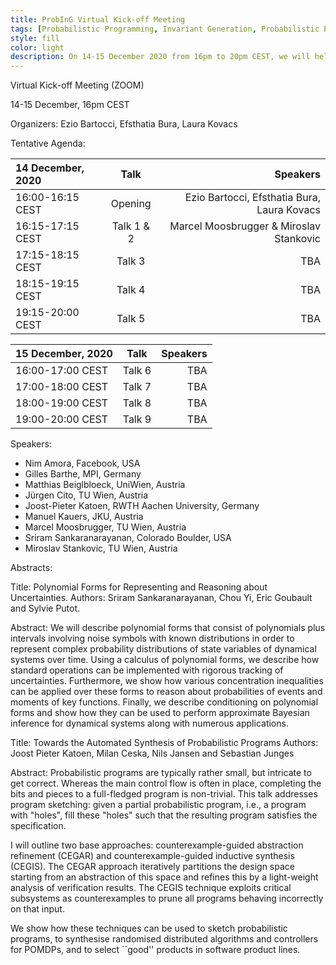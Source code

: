 ```yaml
---
title: ProbInG Virtual Kick-off Meeting 
tags: [Probabilistic Programming, Invariant Generation, Probabilistic Program Termination, Martingale Theory] 
style: fill
color: light
description: On 14-15 December 2020 from 16pm to 20pm CEST, we will held the official ProbInG Kick-off Meeting via ZOOM due to the covid19 pandemic.  
---
```


Virtual Kick-off Meeting (ZOOM)

14-15 December, 16pm CEST

Organizers: Ezio Bartocci, Efsthatia Bura, Laura Kovacs

Tentative Agenda:

| 14 December, 2020      | Talk        | Speakers      |
| :---             |    :----:   |          ---: |
| 16:00-16:15 CEST | Opening     | Ezio Bartocci, Efsthatia Bura, Laura Kovacs   |
| 16:15-17:15 CEST | Talk 1 & 2  | Marcel Moosbrugger &  Miroslav Stankovic      |
| 17:15-18:15 CEST | Talk 3       | TBA      |
| 18:15-19:15 CEST | Talk 4       | TBA      |
| 19:15-20:00 CEST | Talk 5       | TBA      |


| 15 December, 2020      | Talk        | Speakers      |
| :---             |    :----:   |          ---: |
| 16:00-17:00 CEST | Talk 6    | TBA   |
| 17:00-18:00 CEST | Talk 7  | TBA      |
| 18:00-19:00 CEST | Talk 8       | TBA      |
| 19:00-20:00 CEST | Talk 9       | TBA      |

Speakers:

- Nim Amora, Facebook, USA
- Gilles Barthe, MPI, Germany
- Matthias Beiglbloeck, UniWien, Austria
- Jürgen Cito, TU Wien, Austria
- Joost-Pieter Katoen, RWTH Aachen University, Germany
- Manuel Kauers, JKU, Austria
- Marcel Moosbrugger, TU Wien, Austria
- Sriram Sankaranarayanan, Colorado Boulder, USA
- Miroslav Stankovic, TU Wien, Austria

Abstracts:

Title: Polynomial Forms for Representing and Reasoning about Uncertainties.
Authors: Sriram Sankaranarayanan, Chou Yi, Eric Goubault and Sylvie Putot.

Abstract: We will describe polynomial forms that consist of polynomials plus intervals involving noise symbols with 
known distributions in order to represent complex probability distributions of state variables of dynamical systems over time.
Using a calculus of polynomial forms, we describe how standard operations can be implemented with rigorous tracking
of uncertainties.  Furthermore, we show how various concentration inequalities can be applied over these forms to 
reason about probabilities of events and moments of key functions. Finally, we describe conditioning on polynomial
forms and show how they can be used to perform approximate Bayesian inference for dynamical systems along with numerous
applications.


Title: Towards the Automated Synthesis of Probabilistic Programs
Authors: Joost Pieter Katoen, Milan Ceska, Nils Jansen and Sebastian Junges

Abstract:
Probabilistic programs are typically rather small, but intricate to get
correct. Whereas the main control flow is often in place, completing the
bits and pieces to a full-fledged program is non-trivial. This talk
addresses program sketching: given a partial probabilistic program,
i.e., a program with "holes", fill these "holes" such that the resulting
program satisfies the specification.

I will outline two base approaches: counterexample-guided abstraction
refinement (CEGAR) and counterexample-guided inductive synthesis
(CEGIS). The CEGAR approach iteratively partitions the design space
starting from an abstraction of this space and refines this by a
light-weight analysis of verification results. The CEGIS technique
exploits critical subsystems as counterexamples to prune all programs
behaving incorrectly on that input.

We show how these techniques can be used to sketch probabilistic
programs, to synthesise randomised distributed algorithms and
controllers for POMDPs, and to select ``good'' products in software
product lines.




